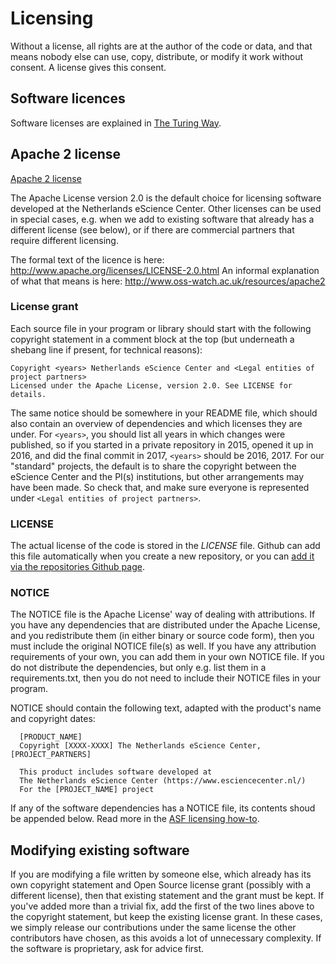 # Licensing

Without a license, all rights are at the author of the code or data, and that means nobody else can use, copy, distribute, or modify it work without consent. A license gives this consent.

## Software licences

Software licenses are explained in [The Turing Way](https://the-turing-way.netlify.app/licensing/01/softwarelicenses.html).

## Apache 2 license

[Apache 2 license](http://www.apache.org/licenses/LICENSE-2.0)

The Apache License version 2.0 is the default choice for licensing software developed at the Netherlands eScience Center. Other licenses can be used in special cases, e.g. when we add to existing software that already has a different license (see below), or if there are commercial partners that require different licensing.

The formal text of the licence is here: http://www.apache.org/licenses/LICENSE-2.0.html
An informal explanation of what that means is here: http://www.oss-watch.ac.uk/resources/apache2

### License grant

Each source file in your program or library should start with the following copyright statement in a comment block at the top (but underneath a shebang line if present, for technical reasons):

    Copyright <years> Netherlands eScience Center and <Legal entities of project partners>
    Licensed under the Apache License, version 2.0. See LICENSE for details.

The same notice should be somewhere in your README file, which should also contain an overview of dependencies and which licenses they are under. For `<years>`, you should list all years in which changes were published, so if you started in a private repository in 2015, opened it up in 2016, and did the final commit in 2017, `<years>` should be 2016, 2017. For our "standard" projects, the default is to share the copyright between the eScience Center and the PI(s) institutions, but other arrangements may have been made. So check that, and make sure everyone is represented under `<Legal entities of project partners>`.

### LICENSE

The actual license of the code is stored in the *LICENSE* file.
Github can add this file automatically when you create a new repository, or you can [add it via the repositories Github page](https://help.github.com/articles/adding-a-license-to-a-repository/).

### NOTICE

The NOTICE file is the Apache License' way of dealing with attributions. If you have any dependencies that are distributed under the Apache License, and you redistribute them (in either binary or source code form), then you must include the original NOTICE file(s) as well. If you have any attribution requirements of your own, you can add them in your own NOTICE file. If you do not distribute the dependencies, but only e.g. list them in a requirements.txt, then you do not need to include their NOTICE files in your program.

NOTICE should contain the following text, adapted with the product's name and copyright dates:
```
  [PRODUCT_NAME]
  Copyright [XXXX-XXXX] The Netherlands eScience Center, [PROJECT_PARTNERS]

  This product includes software developed at
  The Netherlands eScience Center (https://www.esciencecenter.nl/)
  For the [PROJECT_NAME] project
```

If any of the software dependencies has a NOTICE file, its contents shoud be appended below.
Read more in the [ASF licensing how-to](http://www.apache.org/dev/licensing-howto.html).

## Modifying existing software

If you are modifying a file written by someone else, which already has its own copyright statement and Open Source license grant (possibly with a different license), then that existing statement and the grant must be kept. If you've added more than a trivial fix, add the first of the two lines above to the copyright statement, but keep the existing license grant. In these cases, we simply release our contributions under the same license the other contributors have chosen, as this avoids a lot of unnecessary complexity. If the software is proprietary, ask for advice first.
